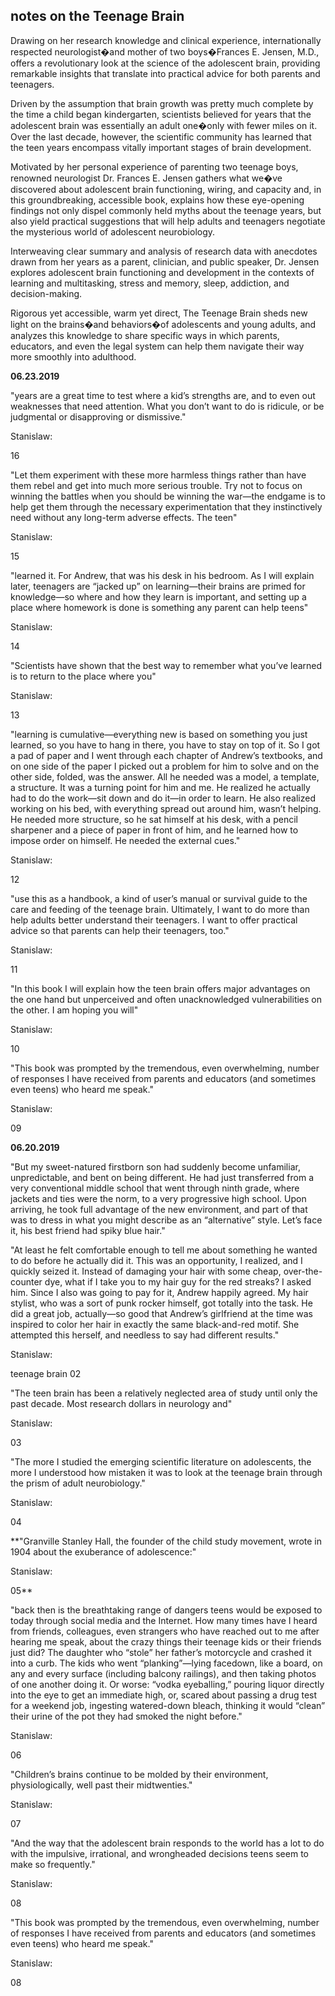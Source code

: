 ## notes on the Teenage Brain

Drawing on her research knowledge and clinical experience, internationally respected neurologist�and mother of two boys�Frances E. Jensen, M.D., offers a revolutionary look at the science of the adolescent brain, providing remarkable insights that translate into practical advice for both parents and teenagers.

Driven by the assumption that brain growth was pretty much complete by the time a child began kindergarten, scientists believed for years that the adolescent brain was essentially an adult one�only with fewer miles on it. Over the last decade, however, the scientific community has learned that the teen years encompass vitally important stages of brain development.

Motivated by her personal experience of parenting two teenage boys, renowned neurologist Dr. Frances E. Jensen gathers what we�ve discovered about adolescent brain functioning, wiring, and capacity and, in this groundbreaking, accessible book, explains how these eye-opening findings not only dispel commonly held myths about the teenage years, but also yield practical suggestions that will help adults and teenagers negotiate the mysterious world of adolescent neurobiology.

Interweaving clear summary and analysis of research data with anecdotes drawn from her years as a parent, clinician, and public speaker, Dr. Jensen explores adolescent brain functioning and development in the contexts of learning and multitasking, stress and memory, sleep, addiction, and decision-making.

Rigorous yet accessible, warm yet direct, The Teenage Brain sheds new light on the brains�and behaviors�of adolescents and young adults, and analyzes this knowledge to share specific ways in which parents, educators, and even the legal system can help them navigate their way more smoothly into adulthood.

**06.23.2019**

"years are a great time to test where a kid’s strengths are, and to even out weaknesses that need attention. What you don’t want to do is ridicule, or be judgmental or disapproving or dismissive."

Stanislaw:

16


"Let them experiment with these more harmless things rather than have them rebel and get into much more serious trouble. Try not to focus on winning the battles when you should be winning the war—the endgame is to help get them through the necessary experimentation that they instinctively need without any long-term adverse effects. The teen"

Stanislaw:

15

"learned it. For Andrew, that was his desk in his bedroom. As I will explain later, teenagers are “jacked up” on learning—their brains are primed for knowledge—so where and how they learn is important, and setting up a place where homework is done is something any parent can help teens"

Stanislaw:

14

"Scientists have shown that the best way to remember what you’ve learned is to return to the place where you"

Stanislaw:

13

"learning is cumulative—everything new is based on something you just learned, so you have to hang in there, you have to stay on top of it. So I got a pad of paper and I went through each chapter of Andrew’s textbooks, and on one side of the paper I picked out a problem for him to solve and on the other side, folded, was the answer. All he needed was a model, a template, a structure. It was a turning point for him and me. He realized he actually had to do the work—sit down and do it—in order to learn. He also realized working on his bed, with everything spread out around him, wasn’t helping. He needed more structure, so he sat himself at his desk, with a pencil sharpener and a piece of paper in front of him, and he learned how to impose order on himself. He needed the external cues."

Stanislaw:

12

"use this as a handbook, a kind of user’s manual or survival guide to the care and feeding of the teenage brain. Ultimately, I want to do more than help adults better understand their teenagers. I want to offer practical advice so that parents can help their teenagers, too."

Stanislaw:

11



"In this book I will explain how the teen brain offers major advantages on the one hand but unperceived and often unacknowledged vulnerabilities on the other. I am hoping you will"

Stanislaw:

10

"This book was prompted by the tremendous, even overwhelming, number of responses I have received from parents and educators (and sometimes even teens) who heard me speak."

Stanislaw:

09

**06.20.2019**

"But my sweet-natured firstborn son had suddenly become unfamiliar, unpredictable, and bent on being different. He had just     transferred from a very conventional middle school that went through ninth grade, where jackets and ties were the norm, to a very progressive high school. Upon arriving, he took full advantage of the new environment, and part of that was to dress in what you might describe as an “alternative” style. Let’s face it, his best friend had spiky blue hair."

"At least he felt comfortable enough to tell me about something he wanted to do before he actually did it. This was an opportunity, I realized, and I quickly seized it. Instead of damaging your hair with some cheap, over-the-counter dye, what if I take you to my hair guy for the red streaks? I asked him. Since I also was going to pay for it, Andrew happily agreed. My hair stylist, who was a sort of punk rocker himself, got totally into the task. He did a great job, actually—so good that Andrew’s girlfriend at the time was inspired to color her hair in exactly the same black-and-red motif. She attempted this herself, and needless to say had different results."

Stanislaw:

teenage brain 02


"The teen brain has been a relatively neglected area of study until only the past decade. Most research dollars in neurology and"

Stanislaw:

03


"The more I studied the emerging scientific literature on adolescents, the more I understood how mistaken it was to look at the teenage brain through the prism of adult neurobiology."

Stanislaw:

04


**"Granville Stanley Hall, the founder of the child study movement, wrote in 1904 about the exuberance of adolescence:"

Stanislaw:

05**


"back then is the breathtaking range of dangers teens would be exposed to today through social media and the Internet. How many times have I heard from friends, colleagues, even strangers who have reached out to me after hearing me speak, about the crazy things their teenage kids or their friends just did? The daughter who “stole” her father’s motorcycle and crashed it into a curb. The kids who went “planking”—lying facedown, like a board, on any and every surface (including balcony railings), and then taking photos of one another doing it. Or worse: “vodka eyeballing,” pouring liquor directly into the eye to get an immediate high, or, scared about passing a drug test for a weekend     job, ingesting watered-down bleach, thinking it would “clean” their urine of the pot they had smoked the night before."

Stanislaw:

06


"Children’s brains continue to be molded by their environment, physiologically, well past their midtwenties."

Stanislaw:

07


"And the way that the adolescent brain responds to the world has a lot to do with the impulsive, irrational, and wrongheaded decisions teens seem to make so frequently."

Stanislaw:

08


"This book was prompted by the tremendous, even overwhelming, number of responses I have received from parents and educators (and sometimes even teens) who heard me speak."

Stanislaw:

08
